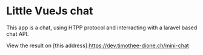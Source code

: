 # Little VueJs chat

This app  is a chat, using HTPP protocol and interracting with a laravel based chat API.

View the result on  [this address]:https://dev.timothee-dione.ch/mini-chat 

